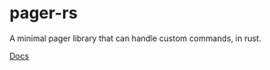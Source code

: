 # pager-rs
A minimal pager library that can handle custom commands, in rust.

[Docs](https://docs.rs/pager-rs)
